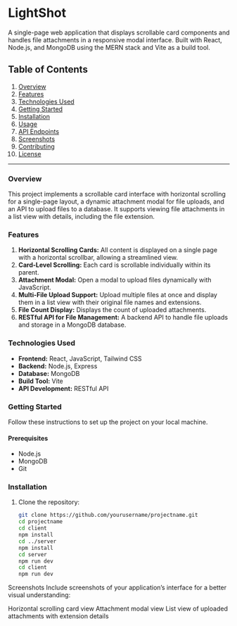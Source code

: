 # LightShot

A single-page web application that displays scrollable card components and handles file attachments in a responsive modal interface. Built with React, Node.js, and MongoDB using the MERN stack and Vite as a build tool.

## Table of Contents

1. [Overview](#overview)
2. [Features](#features)
3. [Technologies Used](#technologies-used)
4. [Getting Started](#getting-started)
5. [Installation](#installation)
6. [Usage](#usage)
7. [API Endpoints](#api-endpoints)
8. [Screenshots](#screenshots)
9. [Contributing](#contributing)
10. [License](#license)

---

### Overview

This project implements a scrollable card interface with horizontal scrolling for a single-page layout, a dynamic attachment modal for file uploads, and an API to upload files to a database. It supports viewing file attachments in a list view with details, including the file extension.

### Features

1. **Horizontal Scrolling Cards:** All content is displayed on a single page with a horizontal scrollbar, allowing a streamlined view.
2. **Card-Level Scrolling:** Each card is scrollable individually within its parent.
3. **Attachment Modal:** Open a modal to upload files dynamically with JavaScript.
4. **Multi-File Upload Support:** Upload multiple files at once and display them in a list view with their original file names and extensions.
5. **File Count Display:** Displays the count of uploaded attachments.
6. **RESTful API for File Management:** A backend API to handle file uploads and storage in a MongoDB database.

### Technologies Used

- **Frontend:** React, JavaScript, Tailwind CSS 
- **Backend:** Node.js, Express
- **Database:** MongoDB
- **Build Tool:** Vite
- **API Development:** RESTful API

### Getting Started

Follow these instructions to set up the project on your local machine.

#### Prerequisites

- Node.js
- MongoDB
- Git

### Installation

1. Clone the repository:

   ```bash
   git clone https://github.com/yourusername/projectname.git
   cd projectname
   cd client
   npm install
   cd ../server
   npm install
   cd server
   npm run dev
   cd client
   npm run dev


Screenshots
Include screenshots of your application’s interface for a better visual understanding:

Horizontal scrolling card view
Attachment modal view
List view of uploaded attachments with extension details
